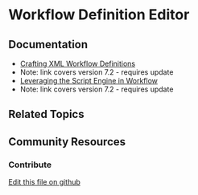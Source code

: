 # Workflow Definition Editor

## Documentation

* [Crafting XML Workflow Definitions](https://portal.liferay.dev/docs/7-2/reference/-/knowledge_base/r/crafting-xml-workflow-definitions)
* Note: link covers version 7.2 - requires update
* [Leveraging the Script Engine in Workflow](https://portal.liferay.dev/docs/7-2/user/-/knowledge_base/u/leveraging-the-script-engine-in-workflow)
* Note: link covers version 7.2 - requires update

## Related Topics

## Community Resources

### Contribute

[Edit this file on github](https://github.com/olafk/controlpanel-documentation-docs/blob/master/md/73en/com_liferay_portal_workflow_kaleo_designer_web_portlet_KaleoDesignerPortlet/designer_edit_kaleo_definition_version.jsp.md)

